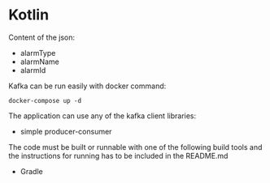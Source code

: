 # Kotlin

Content of the json:

* alarmType
* alarmName
* alarmId

Kafka can be run easily with docker command:
```
docker-compose up -d
```

The application can use any of the kafka client libraries:

* simple producer-consumer

The code must be built or runnable with one of the following build tools and the instructions for running has to be included in the README.md 

* Gradle